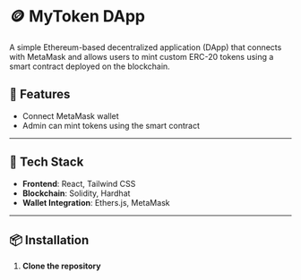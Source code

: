 # 🪙 MyToken DApp

A simple Ethereum-based decentralized application (DApp) that connects with MetaMask and allows users to mint custom ERC-20 tokens using a smart contract deployed on the blockchain.

## 🚀 Features

- Connect MetaMask wallet
- Admin can mint tokens using the smart contract
---

## 🧱 Tech Stack

- **Frontend**: React, Tailwind CSS
- **Blockchain**: Solidity, Hardhat
- **Wallet Integration**: Ethers.js, MetaMask

---

## 📦 Installation

1. **Clone the repository**
   ```
   

